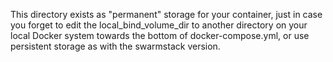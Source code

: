 This directory exists as "permanent" storage for your container, just in case you forget to edit the local_bind_volume_dir to another directory on your local Docker system towards the bottom of docker-compose.yml, or use persistent storage as with the swarmstack version.
